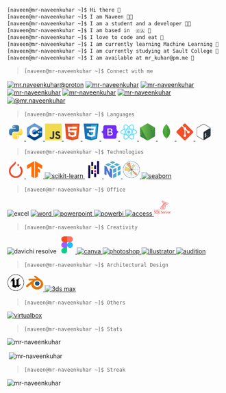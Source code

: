 ```Terminal
[naveen@mr-naveenkuhar ~]$ Hi there 👋
[naveen@mr-naveenkuhar ~]$ I am Naveen 👩‍💻
[naveen@mr-naveenkuhar ~]$ I am a student and a developer 👨‍💻
[naveen@mr-naveenkuhar ~]$ I am based in  🇨🇦 🍁
[naveen@mr-naveenkuhar ~]$ I love to code and eat 🥣
[naveen@mr-naveenkuhar ~]$ I am currently learning Machine Learning 🤖
[naveen@mr-naveenkuhar ~]$ I am currently studying at Sault College 🏫
[naveen@mr-naveenkuhar ~]$ I am available at mr_kuhar@pm.me 📧
```

> `[naveen@mr-naveenkuhar ~]$ Connect with me`

<p align="left">
<!-- Connect with me on social media -->
<!-- protonmail: -->
<a href="mailto:mr_kuhar@pm.me " target="blank"><img align="center" src="https://res.cloudinary.com/dbulfrlrz/image/upload/v1693233226/static/logos/proton-mail-icon-alone_qcw8wz.svg" alt="mr.naveenkuhar@proton" height="30" width="40" /></a>
<!-- Gravtar -->
<a href="https://gravatar.com/mrnaveenkuhar" target="blank"><img align="center" src="https://brandeps.com/logo-download/G/Gravatar-logo-vector-01.svg" alt="mr-naveenkuhar" height="30" width="40" /></a>
<!-- codepen -->
<a href="https://codepen.io/mrnaveenkuhar" target="blank"><img align="center" src="https://raw.githubusercontent.com/rahuldkjain/github-profile-readme-generator/master/src/images/icons/Social/codepen.svg" alt="mr-naveenkuhar" height="30" width="40" /></a>
<!-- dev.to -->
<a href="https://dev.to/mrnaveenkuhar" target="blank"><img align="center" src="https://raw.githubusercontent.com/rahuldkjain/github-profile-readme-generator/master/src/images/icons/Social/devto.svg" alt="mr-naveenkuhar" height="30" width="40" /></a>
<!-- linedin -->
<a href="https://linkedin.com/in/mrnaveenkuhar" target="blank"><img align="center" src="https://raw.githubusercontent.com/rahuldkjain/github-profile-readme-generator/master/src/images/icons/Social/linked-in-alt.svg" alt="mr-naveenkuhar" height="30" width="40" /></a>
<!-- stackoverflow -->
<a href="https://stackoverflow.com/users/18960974/mrnaveenkuhar" target="blank"><img align="center" src="https://raw.githubusercontent.com/rahuldkjain/github-profile-readme-generator/master/src/images/icons/Social/stack-overflow.svg" alt="mr-naveenkuhar" height="30" width="40" /></a>
<!-- Medium -->
<a href="https://medium.com/@mr.naveenkuhar" target="blank"><img align="center" src="https://raw.githubusercontent.com/rahuldkjain/github-profile-readme-generator/master/src/images/icons/Social/medium.svg" alt="@mr.naveenkuhar" height="30" width="40" /></a>

</p>

<!-- languages and tools section -->

> `[naveen@mr-naveenkuhar ~]$ Languages`

<p align="left">
<!-- python -->
<a href="https://www.python.org" target="_blank"> <img src="https://raw.githubusercontent.com/devicons/devicon/master/icons/python/python-original.svg" alt="python"
width="40" height="40"/> </a>
<!-- c++ -->
<a href="https://isocpp.org/" target="_blank"> <img src="https://raw.githubusercontent.com/devicons/devicon/master/icons/cplusplus/cplusplus-original.svg" alt="cplusplus"
width="40" height="40"/> </a>
<!-- javascript -->
<a href="https://developer.mozilla.org/en-US/docs/Web/JavaScript" target="_blank"> <img src="https://raw.githubusercontent.com/devicons/devicon/master/icons/javascript/javascript-original.svg"
alt="javascript" width="40" height="40"/> </a>
<!-- html -->
<a href="https://developer.mozilla.org/en-US/docs/Web/HTML" target="_blank"> <img src="https://raw.githubusercontent.com/devicons/devicon/master/icons/html5/html5-original.svg"
alt="html5" width="40" height="40"/> </a>
<!-- css -->
<a href="https://developer.mozilla.org/en-US/docs/Web/CSS" target="_blank"> <img src="https://raw.githubusercontent.com/devicons/devicon/master/icons/css3/css3-original.svg"
alt="css3" width="40" height="40"/> </a>
<!-- bootstrap -->
<a href="https://getbootstrap.com" target="_blank"> <img src="https://raw.githubusercontent.com/devicons/devicon/master/icons/bootstrap/bootstrap-plain.svg"
alt="bootstrap" width="40" height="40"/> </a>
<!-- react -->
<a href="https://reactjs.org/" target="_blank"> <img src="https://raw.githubusercontent.com/devicons/devicon/master/icons/react/react-original.svg"
alt="react" width="40" height="40"/> </a>
<!-- nodejs -->
<a href="https://nodejs.org" target="_blank"> <img src="https://raw.githubusercontent.com/devicons/devicon/master/icons/nodejs/nodejs-original.svg"
alt="nodejs" width="40" height="40"/> </a>
<!-- nodejs -->
<a href="https://www.mongodb.com/" target="_blank"> <img src="https://raw.githubusercontent.com/devicons/devicon/master/icons/mongodb/mongodb-original.svg"
alt="mongodb" width="40" height="40"/> </a>
<!-- git -->
<a href="https://git-scm.com/" target="_blank"> <img src="https://raw.githubusercontent.com/devicons/devicon/master/icons/git/git-original.svg"
alt="git" width="40" height="40"/> </a>
<!-- bash -->
<a href="https://www.gnu.org/software/bash/" target="_blank"> <img src="https://raw.githubusercontent.com/devicons/devicon/master/icons/bash/bash-original.svg"
alt="bash" width="40" height="40"/></a>
</p>

<!-- other tools  -->

> `[naveen@mr-naveenkuhar ~]$ Technologies`

<p align="left">
<!-- Pytorch  -->
<a href="https://pytorch.org/" target="_blank"> <img src="https://raw.githubusercontent.com/devicons/devicon/master/icons/pytorch/pytorch-original.svg"
alt="pytorch" width="40" height="40"/> </a>
<!-- Tensorflow -->
<a href="https://www.tensorflow.org/" target="_blank"> <img src="https://raw.githubusercontent.com/devicons/devicon/master/icons/tensorflow/tensorflow-original.svg"
alt="tensorflow" width="40" height="40"/> </a>
<!-- scikit-learn -->
<a href="https://scikit-learn.org/stable/" target="_blank"> <img src="https://scikit-learn.org/stable/_static/scikit-learn-logo-small.png"
alt="scikit-learn" width="80" height="40"/> </a>
<!-- pandas -->
<a href="https://pandas.pydata.org/" target="_blank"> <img src="https://raw.githubusercontent.com/devicons/devicon/master/icons/pandas/pandas-original.svg"
alt="pandas" width="40" height="40"/> </a>
<!-- numpy -->
<a href="https://numpy.org/" target="_blank"> <img src="https://raw.githubusercontent.com/devicons/devicon/master/icons/numpy/numpy-original.svg"
alt="numpy" width="40" height="40"/> </a>
<!-- matplotlib -->
<a href="https://matplotlib.org/" target="_blank"> <img src="https://raw.githubusercontent.com/devicons/devicon/master/icons/matplotlib/matplotlib-original.svg"
alt="matplotlib" width="40" height="40"/> </a>
<!-- seaborn -->
<a href="https://seaborn.pydata.org/" target="_blank"> <img src="https://seaborn.pydata.org/_static/logo-wide-lightbg.svg"
alt="seaborn" width="100" height="40"/> </a>


<!--office-->

> `[naveen@mr-naveenkuhar ~]$ Office `

<!--exel-->
<p <a href="https://www.microsoft.com/en-ca/microsoft-365/excel" target="_blank"> <img src="https://cdn-dynmedia-1.microsoft.com/is/image/microsoftcorp/Blade002_AreaHeading_64x64_B_Desktop-1?resMode=sharp2&op_usm=1.5,0.65,15,0&wid=58&hei=58&qlt=100&fit=constrain" 
alt="excel" width="40" height="40"/> </a>
<!-- word -->
<a href="https://www.microsoft.com/en-ca/microsoft-365/word" target="_blank"> <img src="https://cdn-dynmedia-1.microsoft.com/is/image/microsoftcorp/Blade002_AreaHeading_64x64_A_Desktop-1?resMode=sharp2&op_usm=1.5,0.65,15,0&wid=58&hei=58&qlt=100&fit=constrain"
alt="word" width="40" height="40"/> </a>
<!-- powerpoint -->
<a href="https://www.microsoft.com/en-ca/microsoft-365/powerpoint" target="_blank"> <img src="https://cdn-dynmedia-1.microsoft.com/is/image/microsoftcorp/Blade002_AreaHeading_64x64_C_Desktop-1?resMode=sharp2&op_usm=1.5,0.65,15,0&wid=58&hei=58&qlt=100&fit=constrain"
alt="powerpoint" width="40" height="40"/> </a>
<!-- powerbi  -->
<a href="https://powerbi.microsoft.com/en-us/" target="_blank"> <img src="https://content.powerapps.com/resource/powerbiwfe/images/spinner-PBI-logo.6434e0fca135a582c323.svg"
alt="powerbi" width="40" height="40"/> </a>
<!-- Microsoft access -->
<a href="https://www.microsoft.com/en-ca/microsoft-365/access" target="_blank"> <img src="https://img-prod-cms-rt-microsoft-com.akamaized.net/cms/api/am/imageFileData/RE35aKP?ver=5afc&q=90&m=6&h=270&w=270&b=%23FFFFFFFF&f=jpg&o=f&aim=true"
alt="access" width="40" height="40"/> </a>
<!-- Microsoft SQL Server -->
<a href="https://www.microsoft.com/en-ca/sql-server/sql-server-2019" target="_blank"> <img src="https://raw.githubusercontent.com/devicons/devicon/master/icons/microsoftsqlserver/microsoftsqlserver-plain-wordmark.svg"
alt="sql server" width="40" height="40"/> </a>
</p>

<!-- video editing -->

> `[naveen@mr-naveenkuhar ~]$ Creativity`

<!-- davichi resolve -->
<p <a href="https://www.blackmagicdesign.com/products/davinciresolve/" target="_blank"> <img src="https://duckduckgo.com/i/300d79aa.png"
alt="davichi resolve" width="40" height="40"/> </a>
<!-- Figma -->
<a href="https://www.figma.com/" target="_blank"> <img src="https://raw.githubusercontent.com/devicons/devicon/master/icons/figma/figma-original.svg"
alt="figma" width="40" height="40"/> </a>
<!-- canva -->
<a href="https://www.canva.com/" target="_blank"> <img src="https://external-content.duckduckgo.com/iu/?u=https%3A%2F%2Fassets.stickpng.com%2Fimages%2F62b1fefc8309c32ce1623ded.png&f=1&nofb=1&ipt=8401fc53afd2fe980fd5aadf20bd709e86d6a4cefbd71f62052a3fff317dfa4e&ipo=images"
alt="canva" width="45" height="40"/> </a>
<!-- adobe photoshop -->
<a href="https://www.adobe.com/ca/products/photoshop.html" target="_blank"> <img src="https://www.adobe.com/content/dam/shared/images/product-icons/svg/photoshop.svg"
alt="photoshop" width="40" height="40"/> </a>
<!-- adobe illustrator -->
<a href="https://www.adobe.com/ca/products/illustrator.html" target="_blank"> <img src="https://www.adobe.com/content/dam/cc/icons/illustrator.svg"
alt="illustrator" width="40" height="40"/> </a>
<!-- adobe audition -->
<a href="https://www.adobe.com/ca/products/audition.html" target="_blank"> <img src="https://www.adobe.com/content/dam/cc/icons/audition.svg"
alt="audition" width="40" height="40"/> </a>
<br>
</p>

<!-- architectural design -->

> `[naveen@mr-naveenkuhar ~]$ Architectural Design`

<!-- Unreal Engine -->
<p <a href="https://www.unrealengine.com/en-US/" target="_blank"> <img src="https://raw.githubusercontent.com/devicons/devicon/master/icons/unrealengine/unrealengine-original.svg"
alt="unreal engine" width="40" height="40"/> </a>
<!-- Blender -->
<a href="https://www.blender.org/" target="_blank"> <img src="https://raw.githubusercontent.com/devicons/devicon/master/icons/blender/blender-original.svg"
alt="blender" width="40" height="40"/> </a>
<!-- 3ds Max -->
<a href="https://www.autodesk.com/products/3ds-max/overview" target="_blank"> <img src="https://duckduckgo.com/i/c6958269.jpg"
alt="3ds max" width="40" height="40"/> </a> 
</p>

<!-- others -->

> `[naveen@mr-naveenkuhar ~]$ Others`

<!-- virtual box -->

<a href="https://www.virtualbox.org/" target="_blank"> <img src="https://upload.wikimedia.org/wikipedia/commons/thumb/d/d5/Virtualbox_logo.png/120px-Virtualbox_logo.png"
alt="virtualbox" width="40" height="40"/> </a>

<!-- Stats -->

> `[naveen@mr-naveenkuhar ~]$ Stats`

<p><img aling="center" width="300" src="https://github-readme-stats.vercel.app/api/top-langs?username=mr-naveenkuhar&show_icons=true&locale=en&layout=compact" alt="mr-naveenkuhar" /></p>
<p>&nbsp;<img align="center" width="400" src="https://github-readme-stats.vercel.app/api?username=mr-naveenkuhar&show_icons=true&locale=en" alt="mr-naveenkuhar" /></p>

> `[naveen@mr-naveenkuhar ~]$ Streak `

<p><img align="center" width="400" height="" src="https://github-readme-streak-stats.herokuapp.com/?user=mr-naveenkuhar&" alt="mr-naveenkuhar" /></p>

<!-- >`[naveen@mr-naveenkuhar ~]$ My Resume ?` -->

<!-- ` [naveen@mr-naveenkuhar ~]$ I will upload it soon` -->
<!-- Updated on 1/26/24 -->